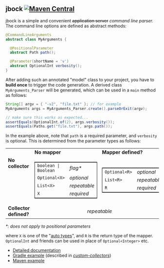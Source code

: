 ## jbock [![Maven Central](https://maven-badges.herokuapp.com/maven-central/com.github.h908714124/jbock/badge.svg)](https://maven-badges.herokuapp.com/maven-central/com.github.h908714124/jbock)

jbock is a simple and convenient ~~application server~~ *command line parser.*
The command line options are defined as abstract methods:

````java
@CommandLineArguments
abstract class MyArguments {

  @PositionalParameter
  abstract Path path();

  @Parameter(shortName = 'v')
  abstract OptionalInt verbosity();
}
````

After adding such an annotated "model" class to your project,
you have to **build once** to trigger the code generation. A derived class `MyArguments_Parser`
will be generated, which
can be used in a `main` method as follows:

````java
String[] argv = { "-v2", "file.txt" }; // for example
MyArguments args = MyArguments_Parser.create().parseOrExit(argv);

// make sure this works as expected...
assertEquals(OptionalInt.of(2), args.verbosity());
assertEquals(Paths.get("file.txt"), args.path());
````

In the example above, note that `path` is a required parameter,
and `verbosity` is optional.
This is determined from the parameter types as follows:

<table style="border-collapse: collapse">
<tr>
<td></td>
<td><b>No mapper</b></td>
<td><b>Mapper defined?</b></td>
</tr>
<tr>
<td valign="top"><b>No<br/>collector</b></td>
<td>
<table style="border-collapse: collapse; border: 1px solid black"><!-- No mapper, no collector-->
<tr><td><code>boolean | Boolean</code>  </td><td><i>flag*</i></td></tr>
<tr><td><code>Optional&lt;X&gt;</code>        </td><td><i>optional</i></td></tr>
<tr><td><code>List&lt;X&gt;</code>            </td><td><i>repeatable</i></td></tr>
<tr><td><code>X</code>                  </td><td><i>required</i></td></tr>
</table>
</td>
<td>
<table style="border-collapse: collapse; border: 1px solid black"><!-- Mapper, no collector-->
<tr><td><code>Optional&lt;R&gt;</code>   </td><td><i>optional</i></td></tr>
<tr><td><code>List&lt;R&gt;</code>       </td><td><i>repeatable</i></td></tr>
<tr><td><code>R</code>             </td><td><i>required</i></td></tr>
</table>
</td>
</tr>
<tr>
<td><b>Collector<br/>defined?</b></td>
<td colspan="2" style="text-align: center"><i>repeatable</i></td>
</tr>
</table>

<i>*: does not apply to positional parameters</i>

where `X` is one of the 
"[auto types](https://github.com/h908714124/jbock-docgen/blob/master/src/main/java/com/example/helloworld/JbockAutoTypes.java)",
and `R` is the return type of the mapper.
`OptionalInt` and friends can be used in place of `Optional<Integer>` etc.

* [Detailed documentation](https://github.com/h908714124/jbock/blob/master/READ_MORE.md)
* [Gradle example](https://github.com/h908714124/jbock-map-example) (described in <a href="#custom-collectors">*custom-collectors*</a>)
* [Maven example](https://github.com/h908714124/jbock-maven-example)
